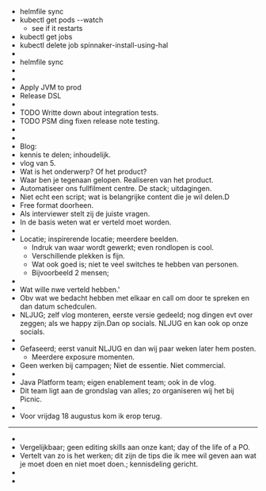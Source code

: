 - helmfile sync
- kubectl get pods --watch
	- see if it restarts
- kubectl get jobs
- kubectl delete job spinnaker-install-using-hal
-
- helmfile sync
-
-
- Apply JVM to prod
- Release DSL
-
- TODO Writte down about integration tests.
- TODO PSM ding fixen release note testing.
-
-
- Blog:
- kennis te delen; inhoudelijk.
- vlog van 5.
- Wat is het onderwerp? Of het product?
- Waar ben je tegenaan gelopen. Realiseren van het product.
- Automatiseer ons fullfilment centre. De stack; uitdagingen.
- Niet echt een script; wat is belangrijke content die je wil delen.D
- Free format doorheen.
- Als interviewer stelt zij de juiste vragen.
- In de basis weten wat er verteld moet worden.
-
- Locatie; inspirerende locatie; meerdere beelden.
	- Indruk van waar wordt gewerkt; even rondlopen is cool.
	- Verschillende plekken is fijn.
	- Wat ook goed is; niet te veel switches te hebben van personen.
	- Bijvoorbeeld 2 mensen;
-
- Wat wille nwe verteld hebben.'
- Obv wat we bedacht hebben met elkaar en call om door te spreken en dan datum schedculen.
- NLJUG; zelf vlog monteren, eerste versie gedeeld; nog dingen evt over zeggen; als we happy zijn.Dan op socials. NLJUG en kan ook op onze socials.
-
- Gefaseerd; eerst vanuit NLJUG en dan wij paar weken later hem posten.
	- Meerdere exposure momenten.
- Geen werken bij campagen; Niet de essentie. Niet commercial.
-
- Java Platform team; eigen enablement team; ook in de vlog.
- Dit team ligt aan de grondslag van alles; zo organiseren wij het bij Picnic.
-
- Voor vrijdag 18 augustus kom ik erop terug.
- ---
-
- Vergelijkbaar; geen editing skills aan onze kant; day of the life of a PO.
- Vertelt van zo is het werken; dit zijn de tips die ik mee wil geven aan wat je moet doen en niet moet doen.; kennisdeling gericht.
-
-